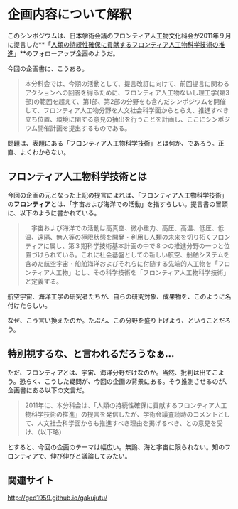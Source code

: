 企画内容について解釈
============

このシンポジウムは、日本学術会議のフロンティア人工物文化科会が2011年９月に提言した**「[人類の持続性確保に貢献するフロンティア人工物科学技術の推進](http://www.scj.go.jp/ja/info/kohyo/pdf/kohyo-21-t130-11.pdf)」**のフォローアップ企画のようだ。

今回の企画書に、こうある。

> 本分科会では、今期の活動として、提言改訂に向けて、前回提言に関わるアクションへの回答を得るために、フロンティア人工物ないし理工学(第3部)の範囲を超えて、第1部、第2部の分野をも含んだシンポジウムを開催して、フロンティア人工物分野を人文社会科学面からとらえ、推進すべき立ち位置、環境に関する意見の抽出を行うことを計画し、ここにシンポジウム開催計画を提出するものである。

問題は、表題にある「フロンティア人工物科学技術」とは何か、であろう。正直、よくわからない。

フロンティア人工物科学技術とは
----------------------------------

今回の企画の元となった上記の提言によれば、「フロンティア人工物科学技術」の**フロンティア**とは、「宇宙および海洋での活動」を指すらしい。提言書の冒頭に、以下のように書かれている。

>   　宇宙および海洋での活動は高真空、微小重力、高圧、高温、低圧、低温、遠隔、無人等の極限状態を開発・利用し人類の未来を切り拓くフロンティアに属し、第３期科学技術基本計画の中で８つの推進分野の一つと位置づけられている。これに社会基盤としての新しい航空、船舶システムを含めた航空宇宙・船舶海洋およびそれらに付随する先端的人工物を「フロンティア人工物」とし、その科学技術を「フロンティア人工物科学技術」と定義する。

航空宇宙、海洋工学の研究者たちが、自らの研究対象、成果物を、このように名付けたらしい。

なぜ、こう言い換えたのか。たぶん、この分野を盛り上げよう、ということだろう。

特別視するな、と言われるだろうなぁ…
-----------------------------------------

ただ、フロンティアとは、宇宙、海洋分野だけなのか。当然、批判は出てこよう。恐らく、こうした疑問が、今回の企画の背景にある。そう推測させるのが、企画書にある以下の文言だ。

> 2011年に、本分科会は、「人類の持続性確保に貢献するフロンティア人工物科学技術の推進」の提言を発信したが、学術会議査読時のコメントとして、人文社会科学面からも推進すべき理由を掲げるべき、との意見を受け、（以下略）

とすると、今回の企画のテーマは幅広い。無論、海と宇宙に限られない。知のフロンティアで、伸び伸びと議論してみたい。

関連サイト
-----------

http://ged1959.github.io/gakujutu/